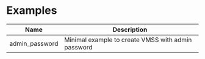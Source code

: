 # Examples

| Name            | Description
|-----------------|----------------------------------------------------------------|
| admin_password  | Minimal example to create VMSS with admin password             |
